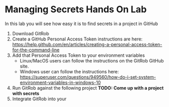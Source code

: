 # Managing Secrets Hands On Lab

In this lab you will see how easy it is to find secrets in a project in GitHub


1. Download GitRob
0. Create a GitHub Personal Access Token instructions are here: https://help.github.com/en/articles/creating-a-personal-access-token-for-the-command-line
0. Add that Personal Access Token to your environment variables
   - Linux/MacOS users can follow the instructions on the GitRob GitHub site. 
   - Windows user can follow the instructions here: https://superuser.com/questions/949560/how-do-i-set-system-environment-variables-in-windows-10
0. Run GitRob against the following project **TODO: Come up with a project with secrets**
0. Integrate GitRob into your 